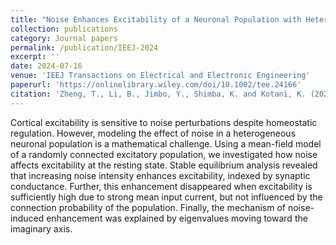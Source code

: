 ```yaml
---
title: "Noise Enhances Excitability of a Neuronal Population with Heterogeneous Excitatory Neurons"
collection: publications
category: Journal papers
permalink: /publication/IEEJ-2024
excerpt: ''
date: 2024-07-16
venue: 'IEEJ Transactions on Electrical and Electronic Engineering'
paperurl: 'https://onlinelibrary.wiley.com/doi/10.1002/tee.24166'
citation: 'Zheng, T., Li, B., Jimbo, Y., Shimba, K. and Kotani, K. (2024), Noise Enhances Excitability of a Neuronal Population with Heterogeneous Excitatory Neurons. IEEJ Trans Elec Electron Eng. https://doi.org/10.1002/tee.24166'
---
```


Cortical excitability is sensitive to noise perturbations despite homeostatic regulation. However, modeling the effect of noise in a heterogeneous neuronal population is a mathematical challenge. Using a mean-field model of a randomly connected excitatory population, we investigated how noise affects excitability at the resting state. Stable equilibrium analysis revealed that increasing noise intensity enhances excitability, indexed by synaptic conductance. Further, this enhancement disappeared when excitability is sufficiently high due to strong mean input current, but not influenced by the connection probability of the population. Finally, the mechanism of noise-induced enhancement was explained by eigenvalues moving toward the imaginary axis.

